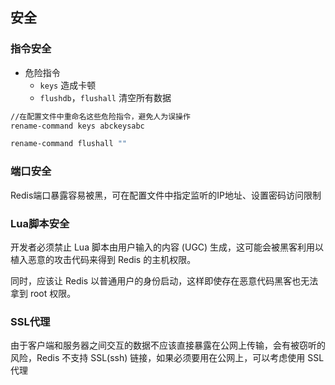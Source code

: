 ## 安全
### 指令安全
- 危险指令
    - `keys` 造成卡顿
    - `flushdb`，`flushall` 清空所有数据


```sh
//在配置文件中重命名这些危险指令，避免人为误操作
rename-command keys abckeysabc

rename-command flushall ""
```

### 端口安全
Redis端口暴露容易被黑，可在配置文件中指定监听的IP地址、设置密码访问限制

### Lua脚本安全
开发者必须禁止 Lua 脚本由用户输入的内容 (UGC) 生成，这可能会被黑客利用以植入恶意的攻击代码来得到 Redis 的主机权限。

同时，应该让 Redis 以普通用户的身份启动，这样即使存在恶意代码黑客也无法拿到 root 权限。

### SSL代理
由于客户端和服务器之间交互的数据不应该直接暴露在公网上传输，会有被窃听的风险，Redis 不支持 SSL(ssh) 链接，如果必须要用在公网上，可以考虑使用 SSL 代理